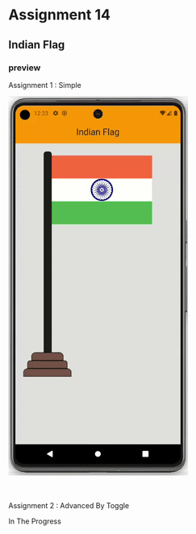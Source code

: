 # Assignment 14

## Indian Flag

### preview 

Assignment 1 : Simple 

![image](./Assignment1.gif)
<br>
<br>
<br>

Assignment 2 : Advanced By Toggle

In The Progress
